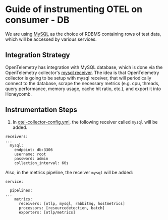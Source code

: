 # Guide of instrumenting OTEL on consumer - DB

We are using [MySQL](https://www.mysql.com/) as the choice of RDBMS containing rows of test data, which will be accessed by various services.

## Integration Strategy

OpenTelemetry has integration with MySQL database, which is done via the OpenTelemetry collector's [mysql receiver](https://github.com/open-telemetry/opentelemetry-collector-contrib/blob/main/receiver/mysqlreceiver). The idea is that OpenTelemetry collector is going to be setup with mysql receiver, that will periodically connect to the database, scrape the necessary metrics (e.g. cpu, threads, query performance, memory usage, cache hit ratio, etc.), and export it into Honeycomb.

## Instrumentation Steps

1. In [otel-collector-config.yml](../otel-collector/otel-collector-config.yml), the following receiver called `mysql` will be added.

```
receivers:
...
  mysql:
    endpoint: db:3306
    username: root
    password: admin
    collection_interval: 60s
```

Also, in the metrics pipeline, the receiver `mysql` will be added:

```
service:

  pipelines:
...
    metrics:
      receivers: [otlp, mysql, rabbitmq, hostmetrics]
      processors: [resourcedetection, batch]
      exporters: [otlp/metrics]
```